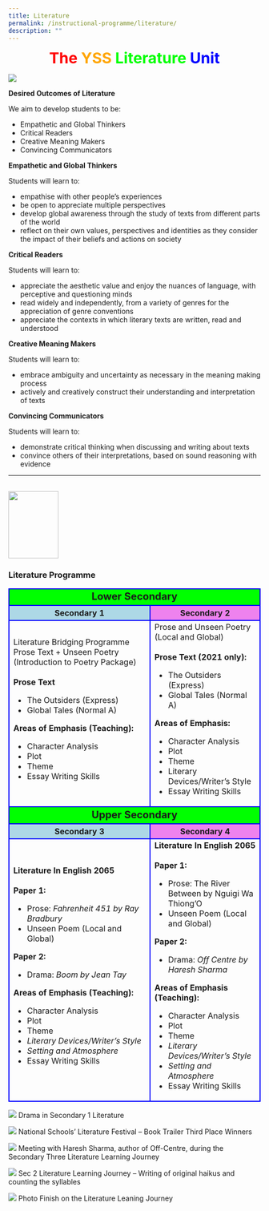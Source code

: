 ```yaml
---
title: Literature
permalink: /instructional-programme/literature/
description: ""
---
```

<div style=font-size:30px;text-align:center;>
<b style="color:red">The </b><b style="color:orange">YSS </b><b style="color:lime">Literature </b><b style="color:blue">Unit</b></div>
	

![](/images/IP/Literature/Literature%20Department1.png)


**Desired Outcomes of Literature**

We aim to develop students to be:

* Empathetic and Global Thinkers
* Critical Readers
* Creative Meaning Makers
* Convincing Communicators

**Empathetic and Global Thinkers**

Students will learn to:

* empathise with other people’s experiences
* be open to appreciate multiple perspectives
* develop global awareness through the study of texts from different parts of the world
* reflect on their own values, perspectives and identities as they consider the impact of their beliefs and actions on society

**Critical Readers**

Students will learn to:

* appreciate the aesthetic value and enjoy the nuances of language, with perceptive and questioning minds
* read widely and independently, from a variety of genres for the appreciation of genre conventions
* appreciate the contexts in which literary texts are written, read and understood

**Creative Meaning Makers**

Students will learn to:

* embrace ambiguity and uncertainty as necessary in the meaning making process
* actively and creatively construct their understanding and interpretation of texts

**Convincing Communicators**

Students will learn to:

* demonstrate critical thinking when discussing and writing about texts
* convince others of their interpretations, based on sound reasoning with evidence

----
<br>

<img src= /images/IP/Literature/yss%20logo%20100px.jpg style="width:100px;height:134px;">


### Literature Programme



<style>
tr, td, th {
		border: 2px solid blue;
	}
</style>

<table>
<tr style=background-color:lime>
	<td colspan="2" style=text-align:center;font-size:20px><b>Lower Secondary</b<</td>
</tr>

<tr>
	<th style=background-color:lightblue>Secondary 1</th>
	<th style=background-color:violet>Secondary 2</th>
</tr>

<tr>
	<td>Literature Bridging Programme Prose Text + Unseen Poetry
(Introduction to Poetry Package)
<br>
<br><b>Prose Text</b>

<ul>
  <li>The Outsiders (Express)</li>
  <li>Global Tales (Normal A)</li>
</ul>

<b>Areas of Emphasis (Teaching):</b>

<ul>
  <li>Character Analysis</li>
  <li>Plot</li>
  <li>Theme</li>
  <li>Essay Writing Skills</li>
</ul>
</td>

<td>Prose and Unseen Poetry (Local and Global)
<br>
<br><b>Prose Text (2021 only):</b>

<ul>
  <li>The Outsiders (Express)</li>
  <li>Global Tales (Normal A)</li>
</ul>

<b>Areas of Emphasis:</b>

<ul>
  <li>Character Analysis</li>
  <li>Plot</li>
  <li>Theme</li>
  <li>Literary Devices/Writer’s Style</li>
  <li>Essay Writing Skills</li>
</ul>

</td>
</tr>
<tr style=background-color:lime>
	<td colspan="2" style=text-align:center;font-size:20px><b>Upper Secondary</b></td>
</tr>

<tr>
	<th style=background-color:lightblue>Secondary 3</th>
	<th style=background-color:violet>Secondary 4</th>
</tr>

<tr>
	<td><b>Literature In English 2065</b>
<br>
<br><b>Paper 1:</b>

<ul>
	<li>Prose:<i> Fahrenheit 451 by Ray Bradbury</i></li>
  <li>Unseen Poem (Local and Global)</li>
</ul>

<b>Paper 2:</b>

<ul>
	<li>Drama: <i>Boom by Jean Tay</i></li>
</ul>

<b>Areas of Emphasis (Teaching):</b>

<ul>
  <li>Character Analysis</li>
  <li>Plot</li>
  <li>Theme</li>
	<li><i>Literary Devices/Writer’s Style</i></li>
	<li><i>Setting and Atmosphere</i></li>
  <li>Essay Writing Skills</li>
</ul>
</td>

<td><b>Literature In English 2065</b>
<br>
<br><b>Paper 1:</b>

<ul>
	<li>Prose: The River Between by Nguigi Wa Thiong’O</li>
  <li>Unseen Poem (Local and Global)</li>
</ul>

<b>Paper 2:</b>

<ul>
	<li>Drama: <i>Off Centre by Haresh Sharma</i></li>
</ul>

<b>Areas of Emphasis (Teaching):</b>

<ul>
  <li>Character Analysis</li>
  <li>Plot</li>
  <li>Theme</li>
	<li><i>Literary Devices/Writer’s Style</i></li>
	<li><i>Setting and Atmosphere</i></li>
  <li>Essay Writing Skills</li>
</ul>
</td>

</tr>
</table>


![](/images/IP/Literature/Drama-in-Secondary-1-Literature.jpeg)
Drama in Secondary 1 Literature 

![](/images/IP/Literature/National-Schools-Literature-Festival.jpg)
National Schools’ Literature Festival – Book Trailer Third Place Winners

![](/images/IP/Literature/Meeting-with-Haresh-Sharma.jpg)
Meeting with Haresh Sharma, author of Off-Centre, during the Secondary Three Literature Learning Journey
	
![](/images/IP/Literature/Sec-2-Literature-Learning-Journey-Writing.jpg)
Sec 2 Literature Learning Journey – Writing of original haikus and counting the syllables

![](/images/IP/Literature/Finish-on-the-Literature-Learning-Journey.jpg)
Photo Finish on the Literature Leaning Journey